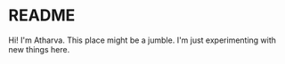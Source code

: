 # README

Hi! I'm Atharva. This place might be a jumble.
I'm just experimenting with new things here.


